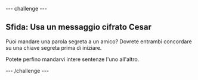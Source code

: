 --- challenge ---
## Sfida: Usa un messaggio cifrato Cesar
Puoi mandare una parola segreta a un amico? Dovrete entrambi concordare su una chiave segreta prima di iniziare.

Potete perfino mandarvi intere sentenze l'uno all'altro.

--- /challenge ---